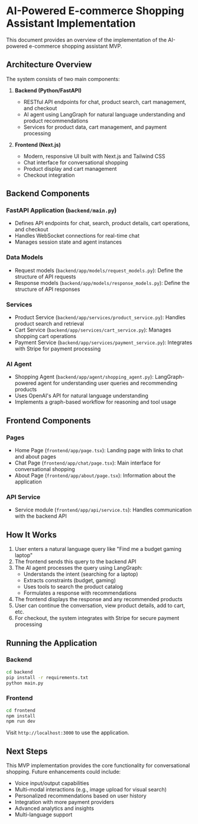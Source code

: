 # AI-Powered E-commerce Shopping Assistant Implementation

This document provides an overview of the implementation of the AI-powered e-commerce shopping assistant MVP.

## Architecture Overview

The system consists of two main components:

1. **Backend (Python/FastAPI)**
   - RESTful API endpoints for chat, product search, cart management, and checkout
   - AI agent using LangGraph for natural language understanding and product recommendations
   - Services for product data, cart management, and payment processing

2. **Frontend (Next.js)**
   - Modern, responsive UI built with Next.js and Tailwind CSS
   - Chat interface for conversational shopping
   - Product display and cart management
   - Checkout integration

## Backend Components

### FastAPI Application (`backend/main.py`)
- Defines API endpoints for chat, search, product details, cart operations, and checkout
- Handles WebSocket connections for real-time chat
- Manages session state and agent instances

### Data Models
- Request models (`backend/app/models/request_models.py`): Define the structure of API requests
- Response models (`backend/app/models/response_models.py`): Define the structure of API responses

### Services
- Product Service (`backend/app/services/product_service.py`): Handles product search and retrieval
- Cart Service (`backend/app/services/cart_service.py`): Manages shopping cart operations
- Payment Service (`backend/app/services/payment_service.py`): Integrates with Stripe for payment processing

### AI Agent
- Shopping Agent (`backend/app/agent/shopping_agent.py`): LangGraph-powered agent for understanding user queries and recommending products
- Uses OpenAI's API for natural language understanding
- Implements a graph-based workflow for reasoning and tool usage

## Frontend Components

### Pages
- Home Page (`frontend/app/page.tsx`): Landing page with links to chat and about pages
- Chat Page (`frontend/app/chat/page.tsx`): Main interface for conversational shopping
- About Page (`frontend/app/about/page.tsx`): Information about the application

### API Service
- Service module (`frontend/app/api/service.ts`): Handles communication with the backend API

## How It Works

1. User enters a natural language query like "Find me a budget gaming laptop"
2. The frontend sends this query to the backend API
3. The AI agent processes the query using LangGraph:
   - Understands the intent (searching for a laptop)
   - Extracts constraints (budget, gaming)
   - Uses tools to search the product catalog
   - Formulates a response with recommendations
4. The frontend displays the response and any recommended products
5. User can continue the conversation, view product details, add to cart, etc.
6. For checkout, the system integrates with Stripe for secure payment processing

## Running the Application

### Backend
```bash
cd backend
pip install -r requirements.txt
python main.py
```

### Frontend
```bash
cd frontend
npm install
npm run dev
```

Visit `http://localhost:3000` to use the application.

## Next Steps

This MVP implementation provides the core functionality for conversational shopping. Future enhancements could include:

- Voice input/output capabilities
- Multi-modal interactions (e.g., image upload for visual search)
- Personalized recommendations based on user history
- Integration with more payment providers
- Advanced analytics and insights
- Multi-language support 